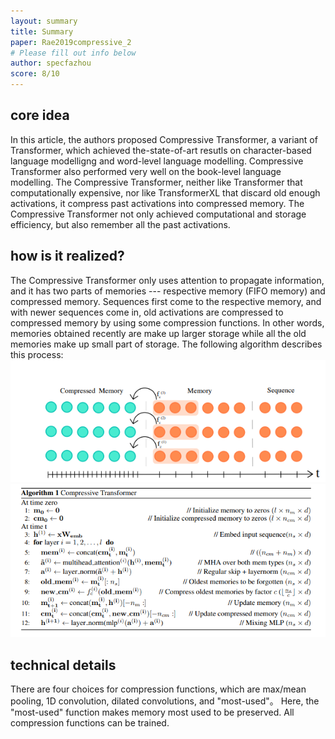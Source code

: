 ```yaml
---
layout: summary
title: Summary
paper: Rae2019compressive_2
# Please fill out info below
author: specfazhou
score: 8/10
---
```


## core idea
In this article, the authors proposed Compressive Transformer, a variant of Transformer, which achieved the-state-of-art resutls on character-based language modelligng and word-level language modelling.
Compressive Transformer also performed very well on the book-level language modelling. The Compressive Transformer, neither like Transformer that computationally expensive, nor like TransformerXL that discard old enough activations, it compress past activations into compressed memory.
The Compressive Transformer not only achieved computational and storage efficiency, but also remember all the past activations. 

## how is it realized?
The Compressive Transformer only uses attention to propagate information, and it has two parts of memories --- respective memory (FIFO memory) and compressed memory. Sequences first come to the respective memory, and with newer sequences come in, old activations are compressed to compressed memory by using some compression functions. In other words, memories obtained recently are make up larger storage while all the old memories make up small part of storage. The following algorithm describes this process: 
<img width = "600" alt = "compressive_transformer" src = "compressive_transformer.png">
<img width = "600" alt = "compressive_transformer_algo1" src = "compressive_transformer_algo1.png">

## technical details
There are four choices for compression functions, which are max/mean pooling, 1D convolution, dilated convolutions, and "most-used"。 Here, the "most-used" function makes memory most used to be preserved. All compression functions can be trained.  



